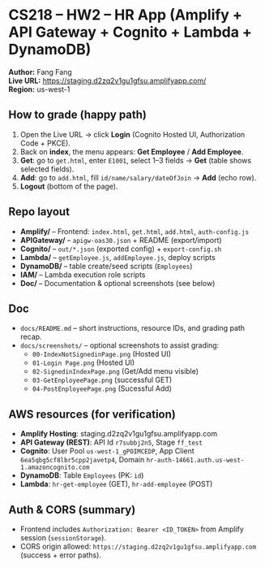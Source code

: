 # CS218 – HW2 – HR App (Amplify + API Gateway + Cognito + Lambda + DynamoDB)

**Author:** Fang Fang  
**Live URL:** https://staging.d2zq2v1gu1gfsu.amplifyapp.com/  
**Region:** us-west-1

## How to grade (happy path)
1) Open the Live URL → click **Login** (Cognito Hosted UI, Authorization Code + PKCE).  
2) Back on **index**, the menu appears: **Get Employee** / **Add Employee**.  
3) **Get**: go to `get.html`, enter `E1001`, select 1–3 fields → **Get** (table shows selected fields).  
4) **Add**: go to `add.html`, fill `id/name/salary/dateOfJoin` → **Add** (echo row).  
5) **Logout** (bottom of the page).

## Repo layout
- **Amplify/** – Frontend: `index.html`, `get.html`, `add.html`, `auth-config.js`  
- **APIGateway/** – `apigw-oas30.json` + README (export/import)  
- **Cognito/** – `out/*.json` (exported config) + `export-config.sh`  
- **Lambda/** – `getEmployee.js`, `addEmployee.js`, deploy scripts  
- **DynamoDB/** – table create/seed scripts (`Employees`)  
- **IAM/** – Lambda execution role scripts
- **Doc/** – Documentation & optional screenshots (see below)

## Doc
- `docs/README.md` – short instructions, resource IDs, and grading path recap.  
- `docs/screenshots/` – optional screenshots to assist grading:
  - `00-IndexNotSignedinPage.png` (Hosted UI)  
  - `01-Login Page.png` (Hosted UI)  
  - `02-SignedinIndexPage.png` (Get/Add menu visible)  
  - `03-GetEnployeePage.png` (successful GET)
  - `04-PostEnployeePage.png` (Sucessful Add) 


## AWS resources (for verification)
- **Amplify Hosting**: staging.d2zq2v1gu1gfsu.amplifyapp.com  
- **API Gateway (REST)**: API Id `r7subbj2n5`, Stage `ff_test`  
- **Cognito**: User Pool `us-west-1_gPOIMCEDP`, App Client `6ea5qbg5cf8lbr5cpp2javetp4`, Domain `hr-auth-14661.auth.us-west-1.amazoncognito.com`  
- **DynamoDB**: Table `Employees` (PK: `id`)  
- **Lambda**: `hr-get-employee` (GET), `hr-add-employee` (POST)

## Auth & CORS (summary)
- Frontend includes `Authorization: Bearer <ID_TOKEN>` from Amplify session (`sessionStorage`).  
- CORS origin allowed: `https://staging.d2zq2v1gu1gfsu.amplifyapp.com` (success + error paths).

